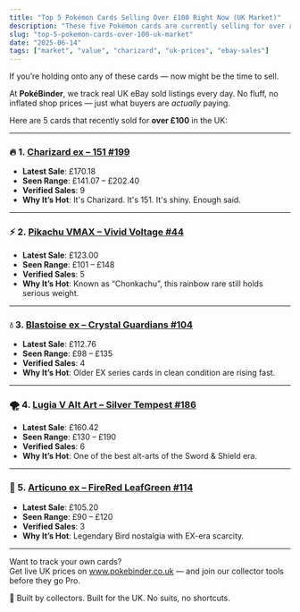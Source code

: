 ```yaml
---
title: "Top 5 Pokémon Cards Selling Over £100 Right Now (UK Market)"
description: "These five Pokémon cards are currently selling for over £100 in the UK. Based on real eBay sold listings tracked by PokéBinder."
slug: "top-5-pokemon-cards-over-100-uk-market"
date: "2025-06-14"
tags: ["market", "value", "charizard", "uk-prices", "ebay-sales"]
---
```


If you’re holding onto any of these cards — now might be the time to sell.

At **PokéBinder**, we track real UK eBay sold listings every day. No fluff, no inflated shop prices — just what buyers are *actually* paying.

Here are 5 cards that recently sold for **over £100** in the UK:

---

### 🔥 1. [Charizard ex – 151 #199](/card/sv3pt5-199)

- **Latest Sale**: £170.18  
- **Seen Range**: £141.07 – £202.40  
- **Verified Sales**: 9  
- **Why It’s Hot**: It's Charizard. It's 151. It's shiny. Enough said.

---

### ⚡ 2. [Pikachu VMAX – Vivid Voltage #44](/card/swsh4-44)

- **Latest Sale**: £123.00  
- **Seen Range**: £101 – £148  
- **Verified Sales**: 5  
- **Why It’s Hot**: Known as “Chonkachu”, this rainbow rare still holds serious weight.

---

### 💧 3. [Blastoise ex – Crystal Guardians #104](/card/excg-104)

- **Latest Sale**: £112.76  
- **Seen Range**: £98 – £135  
- **Verified Sales**: 4  
- **Why It’s Hot**: Older EX series cards in clean condition are rising fast.

---

### 🌪 4. [Lugia V Alt Art – Silver Tempest #186](/card/swsh12-186)

- **Latest Sale**: £160.42  
- **Seen Range**: £130 – £190  
- **Verified Sales**: 6  
- **Why It’s Hot**: One of the best alt-arts of the Sword & Shield era.

---

### 🧊 5. [Articuno ex – FireRed LeafGreen #114](/card/exfrlg-114)

- **Latest Sale**: £105.20  
- **Seen Range**: £90 – £120  
- **Verified Sales**: 3  
- **Why It’s Hot**: Legendary Bird nostalgia with EX-era scarcity.

---

Want to track your own cards?  
Get live UK prices on www.pokebinder.co.uk — and join our collector tools before they go Pro.

🧠 Built by collectors. Built for the UK. No suits, no shortcuts.
